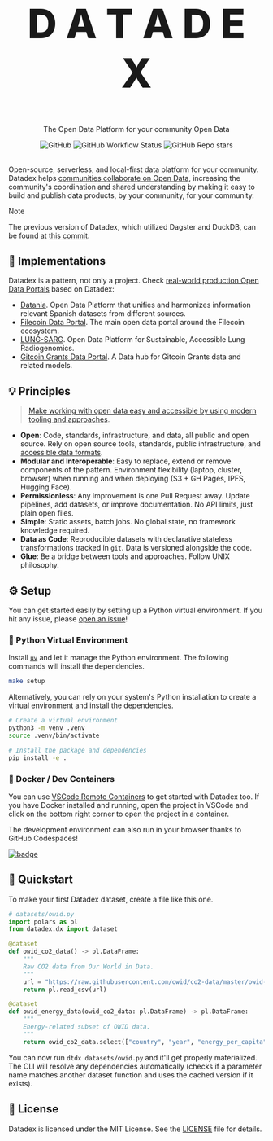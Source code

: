 <p align="center">
  <h1 style="font-size:80px; font-weight: 800;" align="center">D A T A D E X</h1>
  <p align="center">The Open Data Platform for your community Open Data</a> </p>
</p>

<div align="center">
  <img alt="GitHub" src="https://img.shields.io/github/license/davidgasquez/datadex?style=flat-square">
  <img alt="GitHub Workflow Status" src="https://img.shields.io/github/actions/workflow/status/davidgasquez/datadex/etl.yml?style=flat-square">
  <img alt="GitHub Repo stars" src="https://img.shields.io/github/stars/davidgasquez/datadex?style=flat-square">
</div>

<br>

Open-source, serverless, and local-first data platform for your community. Datadex helps [communities collaborate on Open Data](https://davidgasquez.com/community-level-open-data-infrastructure/), increasing the community's coordination and shared understanding by making it easy to build and publish data products, by your community, for your community.

> [!NOTE]
> The previous version of Datadex, which utilized Dagster and DuckDB, can be found at [this commit](https://github.com/datonic/datadex/tree/e0906b943bb35a4507fa24aa33494e9d7ceb6fef).

## 🚀 Implementations

Datadex is a pattern, not only a project. Check [real-world production Open Data Portals](https://davidgasquez.com/modern-open-data-portals/) based on Datadex:

- [Datania](https://github.com/davidgasquez/datania/). Open Data Platform that unifies and harmonizes information relevant Spanish datasets from different sources.
- [Filecoin Data Portal](https://github.com/davidgasquez/filecoin-data-portal/). The main open data portal around the Filecoin ecosystem.
- [LUNG-SARG](https://github.com/open-radiogenomics/lung-sarg). Open Data Platform for Sustainable, Accessible Lung Radiogenomics.
- [Gitcoin Grants Data Portal](https://github.com/davidgasquez/gitcoin-grants-data-portal). A Data hub for Gitcoin Grants data and related models.

## 💡 Principles

> [Make working with open data easy and accessible by using modern tooling and approaches](https://davidgasquez.com/handbook/open-data/).

- **Open**: Code, standards, infrastructure, and data, all public and open source. Rely on open source tools, standards, public infrastructure, and [accessible data formats](https://voltrondata.com/codex/a-new-frontier).
- **Modular and Interoperable**: Easy to replace, extend or remove components of the pattern. Environment flexibility (laptop, cluster, browser) when running and when deploying (S3 + GH Pages, IPFS, Hugging Face).
- **Permissionless**: Any improvement is one Pull Request away. Update pipelines, add datasets, or improve documentation. No API limits, just plain open files.
- **Simple**: Static assets, batch jobs. No global state, no framework knowledge required.
- **Data as Code**: Reproducible datasets with declarative stateless transformations tracked in `git`. Data is versioned alongside the code.
- **Glue**: Be a bridge between tools and approaches. Follow UNIX philosophy.

## ⚙️ Setup

You can get started easily by setting up a Python virtual environment. If you hit any issue, please [open an issue](https://github.com/datonic/datadex/issues/new)!

### 🐍 Python Virtual Environment

Install [`uv`](https://github.com/astral-sh/uv) and let it manage the Python environment. The following commands will install the dependencies.

```bash
make setup
```

Alternatively, you can rely on your system's Python installation to create a virtual environment and install the dependencies.

```bash
# Create a virtual environment
python3 -m venv .venv
source .venv/bin/activate

# Install the package and dependencies
pip install -e .
```

### 🐳 Docker / Dev Containers

You can use [VSCode Remote Containers](https://code.visualstudio.com/docs/remote/containers) to get started with Datadex too. If you have Docker installed and running, open the project in VSCode and click on the bottom right corner to open the project in a container.

The development environment can also run in your browser thanks to GitHub Codespaces!

[![badge](https://github.com/codespaces/badge.svg)](https://codespaces.new/davidgasquez/datadex)

## 🚀 Quickstart

To make your first Datadex dataset, create a file like this one.

```python
# datasets/owid.py
import polars as pl
from datadex.dx import dataset

@dataset
def owid_co2_data() -> pl.DataFrame:
    """
    Raw CO2 data from Our World in Data.
    """
    url = "https://raw.githubusercontent.com/owid/co2-data/master/owid-co2-data.csv"
    return pl.read_csv(url)

@dataset
def owid_energy_data(owid_co2_data: pl.DataFrame) -> pl.DataFrame:
    """
    Energy-related subset of OWID data.
    """
    return owid_co2_data.select(["country", "year", "energy_per_capita"])
```

You can now run `dtdx datasets/owid.py` and it'll get properly materialized. The CLI will resolve any dependencies automatically (checks if a parameter name matches another dataset function and uses the cached version if it exists).

## 📜 License

Datadex is licensed under the MIT License. See the [LICENSE](LICENSE) file for details.

